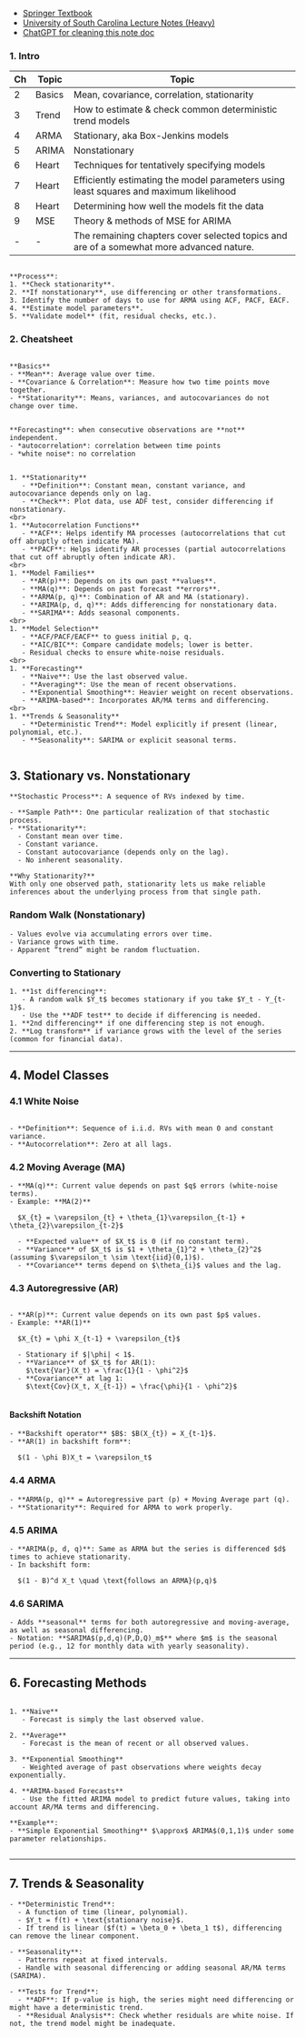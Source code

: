 
- [Springer Textbook](https://mybiostats.wordpress.com/wp-content/uploads/2015/03/time-series-analysis-with-applications-in-r-cryer-and-chan.pdf)
- [University of South Carolina Lecture Notes (Heavy)](https://people.stat.sc.edu/Tebbs/stat520/f13notes.pdf)
- [ChatGPT for cleaning this note doc](https://chatgpt.com/share/67cdcb8b-2818-8000-978e-1ad36398337a)

### 1. Intro

| Ch  | Topic  | Topic                                                                                    |
| --- | ------ | ---------------------------------------------------------------------------------------- |
| 2   | Basics | Mean, covariance, correlation, stationarity                                              |
| 3   | Trend  | How to estimate & check common deterministic trend models                                |
| 4   | ARMA   | Stationary, aka Box-Jenkins models                                                       |
| 5   | ARIMA  | Nonstationary                                                                            |
| 6   | Heart  | Techniques for tentatively specifying models                                             |
| 7   | Heart  | Efficiently estimating the model parameters using least squares and maximum likelihood   |
| 8   | Heart  | Determining how well the models fit the data                                             |
| 9   | MSE    | Theory & methods of MSE for ARIMA                                                        |
| -   | -      | The remaining chapters cover selected topics and are of a somewhat more advanced nature. |

```ad-sam

**Process**:
1. **Check stationarity**.
2. **If nonstationary**, use differencing or other transformations.
3. Identify the number of days to use for ARMA using ACF, PACF, EACF.
4. **Estimate model parameters**.
5. **Validate model** (fit, residual checks, etc.).

```


### 2. Cheatsheet

```ad-sam

**Basics**
- **Mean**: Average value over time.
- **Covariance & Correlation**: Measure how two time points move together.
- **Stationarity**: Means, variances, and autocovariances do not change over time.


**Forecasting**: when consecutive observations are **not** independent. 
- *autocorrelation*: correlation between time points
- *white noise*: no correlation

```

```ad-sam

1. **Stationarity**
   - **Definition**: Constant mean, constant variance, and autocovariance depends only on lag.  
   - **Check**: Plot data, use ADF test, consider differencing if nonstationary.
<br>
1. **Autocorrelation Functions**  
   - **ACF**: Helps identify MA processes (autocorrelations that cut off abruptly often indicate MA).  
   - **PACF**: Helps identify AR processes (partial autocorrelations that cut off abruptly often indicate AR).
<br>
1. **Model Families**  
   - **AR(p)**: Depends on its own past **values**.  
   - **MA(q)**: Depends on past forecast **errors**.  
   - **ARMA(p, q)**: Combination of AR and MA (stationary).  
   - **ARIMA(p, d, q)**: Adds differencing for nonstationary data.  
   - **SARIMA**: Adds seasonal components.
<br>
1. **Model Selection**  
   - **ACF/PACF/EACF** to guess initial p, q.  
   - **AIC/BIC**: Compare candidate models; lower is better.  
   - Residual checks to ensure white-noise residuals.
<br>
1. **Forecasting**  
   - **Naive**: Use the last observed value.  
   - **Averaging**: Use the mean of recent observations.  
   - **Exponential Smoothing**: Heavier weight on recent observations.  
   - **ARIMA-based**: Incorporates AR/MA terms and differencing.
<br>
1. **Trends & Seasonality**  
   - **Deterministic Trend**: Model explicitly if present (linear, polynomial, etc.).  
   - **Seasonality**: SARIMA or explicit seasonal terms.


```


## 3. **Stationary vs. Nonstationary**

```ad-sam
**Stochastic Process**: A sequence of RVs indexed by time.

- **Sample Path**: One particular realization of that stochastic process.
- **Stationarity**:
  - Constant mean over time.
  - Constant variance.
  - Constant autocovariance (depends only on the lag).
  - No inherent seasonality.

**Why Stationarity?**  
With only one observed path, stationarity lets us make reliable inferences about the underlying process from that single path.

```

### Random Walk (Nonstationary)
```ad-sam
- Values evolve via accumulating errors over time.
- Variance grows with time.
- Apparent “trend” might be random fluctuation.
```

### Converting to Stationary
```ad-sam
1. **1st differencing**:  
   - A random walk $Y_t$ becomes stationary if you take $Y_t - Y_{t-1}$.  
   - Use the **ADF test** to decide if differencing is needed.
1. **2nd differencing** if one differencing step is not enough.  
2. **Log transform** if variance grows with the level of the series (common for financial data).

```

---

## 4. **Model Classes**

### 4.1 White Noise

```ad-sam

- **Definition**: Sequence of i.i.d. RVs with mean 0 and constant variance.
- **Autocorrelation**: Zero at all lags.

```

### 4.2 Moving Average (MA)

```ad-sam
- **MA(q)**: Current value depends on past $q$ errors (white-noise terms).
- Example: **MA(2)**

  $X_{t} = \varepsilon_{t} + \theta_{1}\varepsilon_{t-1} + \theta_{2}\varepsilon_{t-2}$

  - **Expected value** of $X_t$ is 0 (if no constant term).
  - **Variance** of $X_t$ is $1 + \theta_{1}^2 + \theta_{2}^2$ (assuming $\varepsilon_t \sim \text{iid}(0,1)$).
  - **Covariance** terms depend on $\theta_{i}$ values and the lag.

```


### 4.3 Autoregressive (AR)

```ad-sam

- **AR(p)**: Current value depends on its own past $p$ values.
- Example: **AR(1)**

  $X_{t} = \phi X_{t-1} + \varepsilon_{t}$

  - Stationary if $|\phi| < 1$.
  - **Variance** of $X_t$ for AR(1):  
    $\text{Var}(X_t) = \frac{1}{1 - \phi^2}$
  - **Covariance** at lag 1:  
    $\text{Cov}(X_t, X_{t-1}) = \frac{\phi}{1 - \phi^2}$


```

#### Backshift Notation

```ad-sam
- **Backshift operator** $B$: $B(X_{t}) = X_{t-1}$.
- **AR(1) in backshift form**:

  $(1 - \phi B)X_t = \varepsilon_t$

```


### 4.4 ARMA

```ad-sam
- **ARMA(p, q)** = Autoregressive part (p) + Moving Average part (q).
- **Stationarity**: Required for ARMA to work properly.
```

### 4.5 ARIMA

```ad-sam
- **ARIMA(p, d, q)**: Same as ARMA but the series is differenced $d$ times to achieve stationarity.
- In backshift form:

  $(1 - B)^d X_t \quad \text{follows an ARMA}(p,q)$
```


### 4.6 SARIMA

```ad-sam
- Adds **seasonal** terms for both autoregressive and moving-average, as well as seasonal differencing.
- Notation: **SARIMA$(p,d,q)(P,D,Q)_m$** where $m$ is the seasonal period (e.g., 12 for monthly data with yearly seasonality).
```

---


## 6. **Forecasting Methods**

```ad-sam

1. **Naive**  
   - Forecast is simply the last observed value.

2. **Average**  
   - Forecast is the mean of recent or all observed values.

3. **Exponential Smoothing**  
   - Weighted average of past observations where weights decay exponentially.

4. **ARIMA-based Forecasts**  
   - Use the fitted ARIMA model to predict future values, taking into account AR/MA terms and differencing.

**Example**:  
- **Simple Exponential Smoothing** $\approx$ ARIMA$(0,1,1)$ under some parameter relationships.  


```

---

## 7. **Trends & Seasonality**

```ad-sam
- **Deterministic Trend**:  
  - A function of time (linear, polynomial).  
  - $Y_t = f(t) + \text{stationary noise}$.
  - If trend is linear ($f(t) = \beta_0 + \beta_1 t$), differencing can remove the linear component.

- **Seasonality**:  
  - Patterns repeat at fixed intervals.  
  - Handle with seasonal differencing or adding seasonal AR/MA terms (SARIMA).

- **Tests for Trend**:  
  - **ADF**: If p-value is high, the series might need differencing or might have a deterministic trend.  
  - **Residual Analysis**: Check whether residuals are white noise. If not, the trend model might be inadequate.

```


